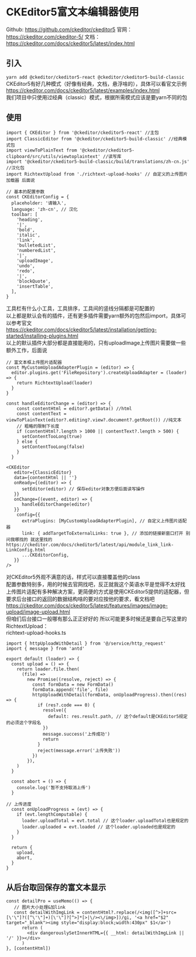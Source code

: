 # CKEditor5富文本编辑器使用

Github: https://github.com/ckeditor/ckeditor5
官网：https://ckeditor.com/ckeditor-5/
文档：https://ckeditor.com/docs/ckeditor5/latest/index.html

## 引入
```yarn add @ckeditor/ckeditor5-react @ckeditor/ckeditor5-build-classic```
CKEditor5有好几种模式（好像有经典，文档，悬浮啥的），具体可以看官文示例 https://ckeditor.com/docs/ckeditor5/latest/examples/index.html    
我们项目中只使用过经典（classic）模式，根据所需模式应该是要yarn不同的包

## 使用
```
import { CKEditor } from '@ckeditor/ckeditor5-react' //主包
import ClassicEditor from '@ckeditor/ckeditor5-build-classic' //经典模式包
import viewToPlainText from '@ckeditor/ckeditor5-clipboard/src/utils/viewtoplaintext' //读写库
import '@ckeditor/ckeditor5-build-classic/build/translations/zh-cn.js' //汉化包
import RichtextUpload from './richtext-upload-hooks' // 自定义的上传图片加载器 后面说 
```

```
// 基本的配置参数
const CKEditorConfig = {
  placeholder: '请输入',
  language: 'zh-cn', // 汉化
  toolbar: [
    'heading',
    '|',
    'bold',
    'italic',
    'link',
    'bulletedList',
    'numberedList',
    '|',
    'uploadImage',
    'undo',
    'redo',
    '|',
    'blockQuote',
    'insertTable',
  ],
}
```
工具栏有什么小工具，工具排序，工具间的竖线分隔都是可配置的    
以上都是默认会有的插件，还有更多插件需要yarn额外的包然后import，具体可以参考官文    
https://ckeditor.com/docs/ckeditor5/latest/installation/getting-started/installing-plugins.html    
以上的默认插件大部分都是直接能用的，只有uploadImage上传图片需要做一些额外工作，后面说    

```
// 富文本框上传图片适配器
const MyCustomUploadAdapterPlugin = (editor) => {
  editor.plugins.get('FileRepository').createUploadAdapter = (loader) => {
    return RichtextUpload(loader)
  }
} 

const handleEditorChange = (editor) => {
    const contentHtml = editor?.getData() //html
    const contentText = viewToPlainText(editor?.editing?.view?.document?.getRoot()) //纯文本
    // 粗略的限制下长度
    if (contentHtml?.length > 1000 || contentText?.length > 500) {
      setContentTooLong(true)
    } else {
      setContentTooLong(false)
    }
  }

<CKEditor
   editor={ClassicEditor}
   data={contentHtml || ''}
   onReady={(editor) => {
      setEditor(editor) // 保存editor对象方便后面读写操作
   }}
   onChange={(event, editor) => {
      handleEditorChange(editor)
   }}
    config={{
      extraPlugins: [MyCustomUploadAdapterPlugin], // 自定义上传图片适配器
      link: { addTargetToExternalLinks: true }, // 添加的链接新窗口打开 别问我哪找的 就这里找的 https://ckeditor.com/docs/ckeditor5/latest/api/module_link_link-LinkConfig.html
      ...CKEditorConfig,
   }}
/>
```
对CKEditor5外观不满意的话，样式可以直接覆盖他的class    
配置参数特别多，用的时候去官网找吧，反正就我这个英语水平是觉得不太好找    
上传图片适配有多种解决方案，更简便的方式是使用CKEditor5提供的适配器，但要求后台接口的返回的数据结构啥的要对应按他的要求，看文档吧    
https://ckeditor.com/docs/ckeditor5/latest/features/images/image-upload/image-upload.html    
但咱们后台接口一般哪有那么正正好好的 所以可能更多时候还是要自己写这里的 RichtextUpload：    
richtext-upload-hooks.ts
```
import { httpUploadWithDetail } from '@/service/http_request'
import { message } from 'antd'

export default (loader) => {
  const upload = () => {
    return loader.file.then(
      (file) =>
        new Promise((resolve, reject) => {
          const formData = new FormData()
          formData.append('file', file)
          httpUploadWithDetail(formData, onUploadProgress).then((res) => {
            if (res?.code === 0) {
              resolve({
                default: res.result.path, // 这个default是CKEditor5规定的必须这个字段名
              })
              message.success('上传成功')
              return
            }
            reject(message.error('上传失败'))
          })
        }),
    )
  }

  const abort = () => {
    console.log('暂不支持取消上传')
  }

// 上传进度
  const onUploadProgress = (evt) => {
    if (evt.lengthComputable) {
      loader.uploadTotal = evt.total // 这个loader.uploadTotal也是规定的
      loader.uploaded = evt.loaded // 这个loader.uploaded也是规定的
    } 
  }

  return {
    upload,
    abort,
  }
}

```
## 从后台取回保存的富文本显示
```
const detailPro = useMemo(() => {
   // 图片大小处理&加link
   const detailWithImgLink = contentHtml?.replace(/<img([^>]+src=[\'\"]?([^\'\"]+)[\'\"]?[^>]*[>|\/><\/img>])/gi, '<a href="$2" target="_blank"><img style="display:block;width:430px" $1</a>')
      return (
        <div dangerouslySetInnerHTML={{ __html: detailWithImgLink || '/' }}></div>
      )
}, [contentHtml])
```

